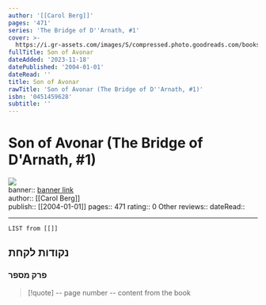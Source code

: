 ```yaml
---
author: '[[Carol Berg]]'
pages: '471'
series: 'The Bridge of D''Arnath, #1'
cover: >-
  https://i.gr-assets.com/images/S/compressed.photo.goodreads.com/books/1388181993l/437786.jpg
fullTitle: Son of Avonar
dateAdded: '2023-11-18'
datePublished: '2004-01-01'
dateRead: ''
title: Son of Avonar
rawTitle: 'Son of Avonar (The Bridge of D''Arnath, #1)'
isbn: '0451459628'
subtitle: ''
---
```

# Son of Avonar (The Bridge of D&#39;Arnath, #1)

![](https:&#x2F;&#x2F;i.gr-assets.com&#x2F;images&#x2F;S&#x2F;compressed.photo.goodreads.com&#x2F;books&#x2F;1388181993l&#x2F;437786.jpg)  
banner:: [banner link](https:&#x2F;&#x2F;i.gr-assets.com&#x2F;images&#x2F;S&#x2F;compressed.photo.goodreads.com&#x2F;books&#x2F;1388181993l&#x2F;437786.jpg)  
author:: [[Carol Berg]]  
publish:: [[2004-01-01]]
pages:: 471
rating:: 0 
Other reviews:: 
dateRead:: 

<hr  style="clear:both"/>



```dataview
LIST from [[]]
```

## נקודות לקחת 

### פרק מספר
> [!quote] -- page number -- 
>  content from the book




```